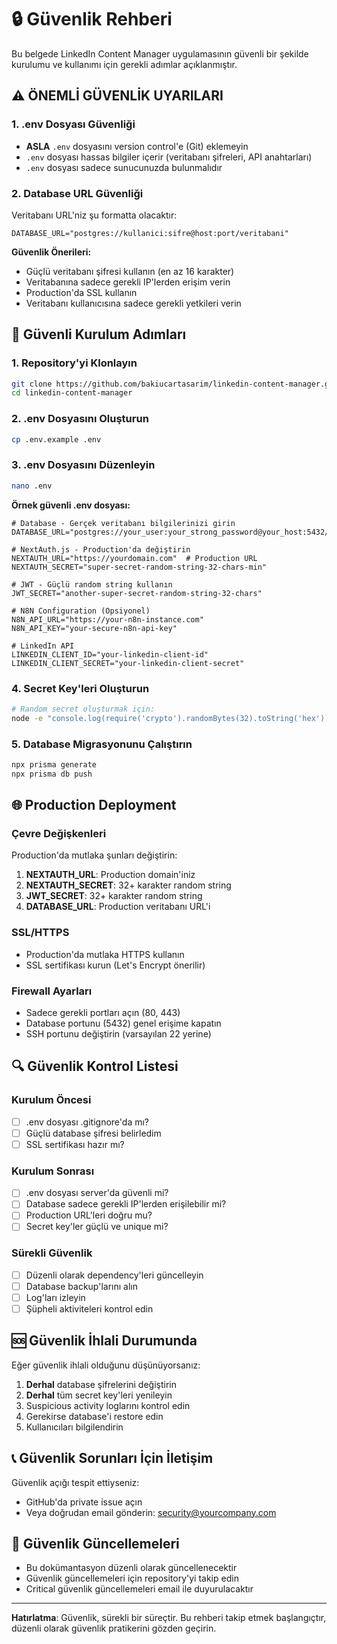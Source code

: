 # 🔒 Güvenlik Rehberi

Bu belgede LinkedIn Content Manager uygulamasının güvenli bir şekilde kurulumu ve kullanımı için gerekli adımlar açıklanmıştır.

## ⚠️ ÖNEMLİ GÜVENLİK UYARILARI

### 1. .env Dosyası Güvenliği
- **ASLA** `.env` dosyasını version control'e (Git) eklemeyin
- `.env` dosyası hassas bilgiler içerir (veritabanı şifreleri, API anahtarları)
- `.env` dosyası sadece sunucunuzda bulunmalıdır

### 2. Database URL Güvenliği
Veritabanı URL'niz şu formatta olacaktır:
```
DATABASE_URL="postgres://kullanici:sifre@host:port/veritabani"
```

**Güvenlik Önerileri:**
- Güçlü veritabanı şifresi kullanın (en az 16 karakter)
- Veritabanına sadece gerekli IP'lerden erişim verin
- Production'da SSL kullanın
- Veritabanı kullanıcısına sadece gerekli yetkileri verin

## 🚀 Güvenli Kurulum Adımları

### 1. Repository'yi Klonlayın
```bash
git clone https://github.com/bakiucartasarim/linkedin-content-manager.git
cd linkedin-content-manager
```

### 2. .env Dosyasını Oluşturun
```bash
cp .env.example .env
```

### 3. .env Dosyasını Düzenleyin
```bash
nano .env
```

**Örnek güvenli .env dosyası:**
```env
# Database - Gerçek veritabanı bilgilerinizi girin
DATABASE_URL="postgres://your_user:your_strong_password@your_host:5432/your_database"

# NextAuth.js - Production'da değiştirin
NEXTAUTH_URL="https://yourdomain.com"  # Production URL
NEXTAUTH_SECRET="super-secret-random-string-32-chars-min"

# JWT - Güçlü random string kullanın
JWT_SECRET="another-super-secret-random-string-32-chars"

# N8N Configuration (Opsiyonel)
N8N_API_URL="https://your-n8n-instance.com"
N8N_API_KEY="your-secure-n8n-api-key"

# LinkedIn API
LINKEDIN_CLIENT_ID="your-linkedin-client-id"
LINKEDIN_CLIENT_SECRET="your-linkedin-client-secret"
```

### 4. Secret Key'leri Oluşturun
```bash
# Random secret oluşturmak için:
node -e "console.log(require('crypto').randomBytes(32).toString('hex'))"
```

### 5. Database Migrasyonunu Çalıştırın
```bash
npx prisma generate
npx prisma db push
```

## 🌐 Production Deployment

### Çevre Değişkenleri
Production'da mutlaka şunları değiştirin:

1. **NEXTAUTH_URL**: Production domain'iniz
2. **NEXTAUTH_SECRET**: 32+ karakter random string
3. **JWT_SECRET**: 32+ karakter random string
4. **DATABASE_URL**: Production veritabanı URL'i

### SSL/HTTPS
- Production'da mutlaka HTTPS kullanın
- SSL sertifikası kurun (Let's Encrypt önerilir)

### Firewall Ayarları
- Sadece gerekli portları açın (80, 443)
- Database portunu (5432) genel erişime kapatın
- SSH portunu değiştirin (varsayılan 22 yerine)

## 🔍 Güvenlik Kontrol Listesi

### Kurulum Öncesi
- [ ] .env dosyası .gitignore'da mı?
- [ ] Güçlü database şifresi belirledim
- [ ] SSL sertifikası hazır mı?

### Kurulum Sonrası
- [ ] .env dosyası server'da güvenli mi?
- [ ] Database sadece gerekli IP'lerden erişilebilir mi?
- [ ] Production URL'leri doğru mu?
- [ ] Secret key'ler güçlü ve unique mi?

### Sürekli Güvenlik
- [ ] Düzenli olarak dependency'leri güncelleyin
- [ ] Database backup'larını alın
- [ ] Log'ları izleyin
- [ ] Şüpheli aktiviteleri kontrol edin

## 🆘 Güvenlik İhlali Durumunda

Eğer güvenlik ihlali olduğunu düşünüyorsanız:

1. **Derhal** database şifrelerini değiştirin
2. **Derhal** tüm secret key'leri yenileyin
3. Suspicious activity loglarını kontrol edin
4. Gerekirse database'i restore edin
5. Kullanıcıları bilgilendirin

## 📞 Güvenlik Sorunları İçin İletişim

Güvenlik açığı tespit ettiyseniz:
- GitHub'da private issue açın
- Veya doğrudan email gönderin: security@yourcompany.com

## 🔄 Güvenlik Güncellemeleri

- Bu dokümantasyon düzenli olarak güncellenecektir
- Güvenlik güncellemeleri için repository'yi takip edin
- Critical güvenlik güncellemeleri email ile duyurulacaktır

---

**Hatırlatma**: Güvenlik, sürekli bir süreçtir. Bu rehberi takip etmek başlangıçtır, düzenli olarak güvenlik pratikerini gözden geçirin.